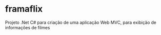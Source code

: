 # framaflix
Projeto .Net C# para criação de uma aplicação Web MVC, para exibição de informações de filmes
